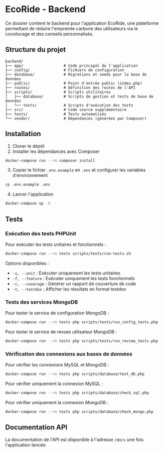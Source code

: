 # EcoRide - Backend

Ce dossier contient le backend pour l'application EcoRide, une plateforme permettant de réduire l'empreinte carbone des utilisateurs via le covoiturage et des conseils personnalisés.

## Structure du projet

```
backend/
├── app/                  # Code principal de l'application
├── config/               # Fichiers de configuration
├── database/             # Migrations et seeds pour la base de données
├── public/               # Point d'entrée public (index.php)
├── routes/               # Définition des routes de l'API
├── scripts/              # Scripts utilitaires
│   ├── database/         # Scripts de gestion et tests de base de données
│   └── tests/            # Scripts d'exécution des tests
├── src/                  # Code source supplémentaire
├── tests/                # Tests automatisés
└── vendor/               # Dépendances (générées par Composer)
```

## Installation

1. Cloner le dépôt
2. Installer les dépendances avec Composer
```bash
docker-compose run --rm composer install
```
3. Copier le fichier `.env.example` en `.env` et configurer les variables d'environnement
```bash
cp .env.example .env
```
4. Lancer l'application
```bash
docker-compose up -d
```

## Tests

### Exécution des tests PHPUnit

Pour exécuter les tests unitaires et fonctionnels :

```bash
docker-compose run --rm tests scripts/tests/run-tests.sh
```

Options disponibles :
- `-u, --unit` : Exécuter uniquement les tests unitaires
- `-f, --feature` : Exécuter uniquement les tests fonctionnels
- `-c, --coverage` : Générer un rapport de couverture de code
- `-t, --testdox` : Afficher les résultats en format testdox

### Tests des services MongoDB

Pour tester le service de configuration MongoDB :

```bash
docker-compose run --rm tests php scripts/tests/run_config_tests.php
```

Pour tester le service de revues utilisateur MongoDB :

```bash
docker-compose run --rm tests php scripts/tests/run_review_tests.php
```

### Vérification des connexions aux bases de données

Pour vérifier les connexions MySQL et MongoDB :

```bash
docker-compose run --rm tests php scripts/database/test_db.php
```

Pour vérifier uniquement la connexion MySQL :

```bash
docker-compose run --rm tests php scripts/database/check_sql.php
```

Pour vérifier uniquement la connexion MongoDB :

```bash
docker-compose run --rm tests php scripts/database/check_mongo.php
```

## Documentation API

La documentation de l'API est disponible à l'adresse `/docs` une fois l'application lancée.
